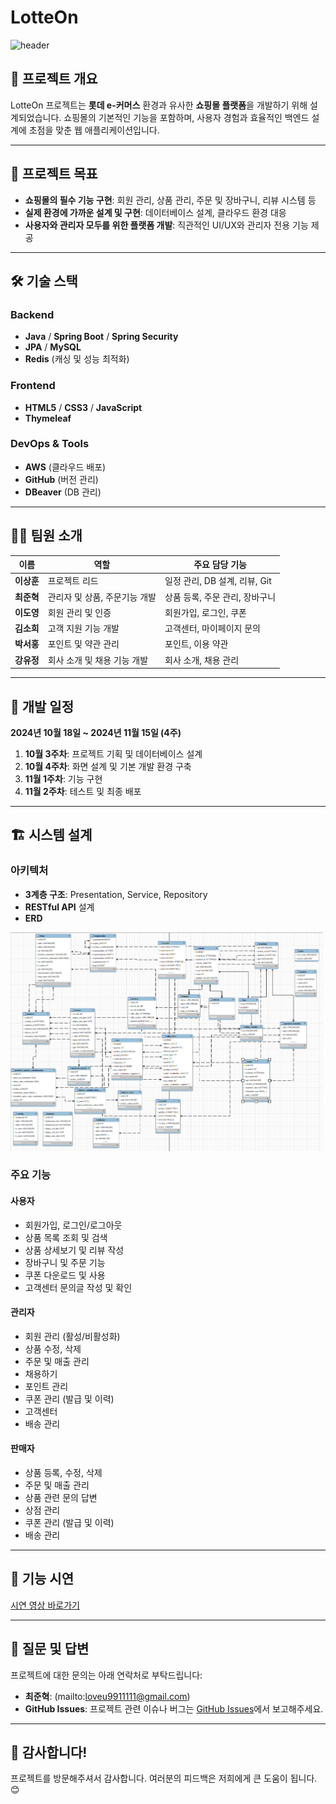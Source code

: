 # LotteOn 

![header](https://capsule-render.vercel.app/api?type=wave&color=gradient&height=250&section=header&text=🛒LotteOn%20Project🛒&fontSize=70&fontAlign=50)

## 📖 프로젝트 개요
LotteOn 프로젝트는 **롯데 e-커머스** 환경과 유사한 **쇼핑몰 플랫폼**을 개발하기 위해 설계되었습니다. 쇼핑몰의 기본적인 기능을 포함하며, 사용자 경험과 효율적인 백엔드 설계에 초점을 맞춘 웹 애플리케이션입니다.

---

## 🎯 프로젝트 목표
- **쇼핑몰의 필수 기능 구현**: 회원 관리, 상품 관리, 주문 및 장바구니, 리뷰 시스템 등
- **실제 환경에 가까운 설계 및 구현**: 데이터베이스 설계, 클라우드 환경 대응
- **사용자와 관리자 모두를 위한 플랫폼 개발**: 직관적인 UI/UX와 관리자 전용 기능 제공

---

## 🛠️ 기술 스택
### Backend
- **Java** / **Spring Boot** / **Spring Security**
- **JPA** / **MySQL**
- **Redis** (캐싱 및 성능 최적화)

### Frontend
- **HTML5** / **CSS3** / **JavaScript**
- **Thymeleaf**

### DevOps & Tools
- **AWS** (클라우드 배포)
- **GitHub** (버전 관리)
- **DBeaver** (DB 관리)

---

## 👩‍💻 팀원 소개
| 이름     | 역할                      | 주요 담당 기능              |
|----------|---------------------------|-----------------------------|
| **이상훈** | 프로젝트 리드             | 일정 관리, DB 설계, 리뷰, Git |
| **최준혁** | 관리자 및 상품, 주문기능 개발           | 상품 등록, 주문 관리, 장바구니 |
| **이도영** | 회원 관리 및 인증          | 회원가입, 로그인, 쿠폰      |
| **김소희** | 고객 지원 기능 개발        | 고객센터, 마이페이지 문의    |
| **박서홍** | 포인트 및 약관 관리        | 포인트, 이용 약관           |
| **강유정** | 회사 소개 및 채용 기능 개발 | 회사 소개, 채용 관리        |

---

## 📅 개발 일정
**2024년 10월 18일 ~ 2024년 11월 15일 (4주)**

1. **10월 3주차**: 프로젝트 기획 및 데이터베이스 설계
2. **10월 4주차**: 화면 설계 및 기본 개발 환경 구축
3. **11월 1주차**: 기능 구현
4. **11월 2주차**: 테스트 및 최종 배포

---

## 🏗️ 시스템 설계

### 아키텍처
- **3계층 구조**: Presentation, Service, Repository
- **RESTful API** 설계
- **ERD**
<img src="./LotteERD.png" alt="ERD 다이어그램" width="500px">

### 주요 기능
#### 사용자
- 회원가입, 로그인/로그아웃
- 상품 목록 조회 및 검색
- 상품 상세보기 및 리뷰 작성
- 장바구니 및 주문 기능
- 쿠폰 다운로드 및 사용
- 고객센터 문의글 작성 및 확인 

#### 관리자
- 회원 관리 (활성/비활성화)
- 상품 수정, 삭제
- 주문 및 매출 관리
- 채용하기
- 포인트 관리
- 쿠폰 관리 (발급 및 이력)
- 고객센터
- 배송 관리

#### 판매자 
- 상품 등록, 수정, 삭제
- 주문 및 매출 관리
- 상품 관련 문의 답변
- 상점 관리
- 쿠폰 관리 (발급 및 이력)
- 배송 관리

---

## 🎥 기능 시연
[시연 영상 바로가기](https://youtu.be/3lCmbhZeRjE) 

---

## 🤝 질문 및 답변
프로젝트에 대한 문의는 아래 연락처로 부탁드립니다:
- **최준혁**: (mailto:loveu9911111@gmail.com)
- **GitHub Issues**: 프로젝트 관련 이슈나 버그는 [GitHub Issues](https://github.com/team1-lotteon/issues)에서 보고해주세요.

---

## 🌟 감사합니다!  
프로젝트를 방문해주셔서 감사합니다. 여러분의 피드백은 저희에게 큰 도움이 됩니다. 😊
